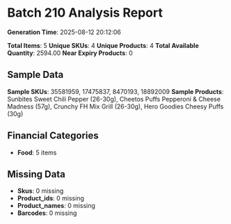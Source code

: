 # Batch 210 Analysis Report

**Generation Time**: 2025-08-12 20:12:06

**Total Items**: 5
**Unique SKUs**: 4
**Unique Products**: 4
**Total Available Quantity**: 2594.00
**Near Expiry Products**: 0

## Sample Data
**Sample SKUs**: 35581959, 17475837, 8470193, 18892009
**Sample Products**: Sunbites Sweet Chili Pepper (26-30g), Cheetos Puffs Pepperoni & Cheese Madness (57g), Crunchy FH Mix Grill (26-30g), Hero Goodies Cheesy Puffs (30g)

## Financial Categories
- **Food**: 5 items

## Missing Data
- **Skus**: 0 missing
- **Product_ids**: 0 missing
- **Product_names**: 0 missing
- **Barcodes**: 0 missing

